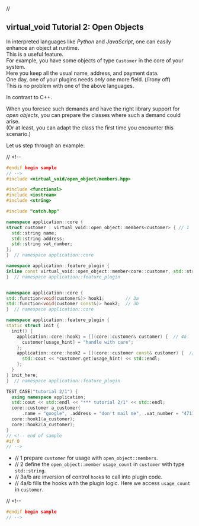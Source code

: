 ﻿// <!--
#if 0
// -->

<a name="t1"></a> 
## virtual_void Tutorial 2: Open Objects

In interpreted languages like *Python* and *JavaScript*, one can easily enhance an object at runtime.  
This is a useful feature.  
For example, you have some objects of type `Customer` in the core of your system.  
Here you keep all the usual name, address, and payment data.  
One day, one of your plugins needs *only* one more field. (/irony off)  
This is no problem with one of the above languages.  

In contrast to C++.

When you foresee such demands and have the right library support for *open objects*, you can prepare the classes where such a demand could arise.  
(Or at least, you can adapt the class the first time you encounter this scenario.)

Let us step through an example:

// <!--
```cpp
#endif begin sample
// -->
#include <virtual_void/open_object/members.hpp>

#include <functional>
#include <iostream>
#include <string>

#include "catch.hpp"

namespace application::core {
struct customer : virtual_void::open_object::members<customer> { // 1
  std::string name;
  std::string address;
  std::string vat_number;
};
}  // namespace application::core

namespace application::feature_plugin {
inline const virtual_void::open_object::member<core::customer, std::string> usage_hint; // 2
}  // namespace application::feature_plugin


namespace application::core {
std::function<void(customer&)> hook1;        // 3a
std::function<void(customer const&)> hook2;  // 3b
}  // namespace application::core

namespace application::feature_plugin {
static struct init {
  init() {
    application::core::hook1 = [](core::customer& customer) {  // 4a
      customer[usage_hint] = "handle with care";
    };
    application::core::hook2 = [](core::customer const& customer) {  // 4b
      std::cout << *customer.get(usage_hint) << std::endl;
    };
  }
} init_here;
}  // namespace application::feature_plugin

TEST_CASE("tutorial 2/1") {
  using namespace application;
  std::cout << std::endl << "*** tutorial 2/1" << std::endl;
  core::customer a_customer{
      .name = "google", .address = "don't mail me", .vat_number = "4711"};
  core::hook1(a_customer);
  core::hook2(a_customer);
}
// <!-- end of sample
#if 0
// -->
```

- // 1 prepare ``customer`` for usage with ``open_object::members``.
- // 2 define the ``open_object::member`` ``usage_count`` in ``customer`` with type ``std::string``.
- // 3a/b are inversion of control ``hook``s to call into plugin code.
- // 4a/b fills the hooks with the plugin logic. Here we access ``usage_count`` in ``customer``.

// <!--
```cpp
#endif begin sample
// -->


